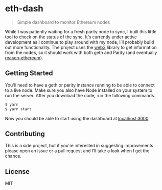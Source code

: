 # eth-dash

> Simple dashboard to monitor Ethereum nodes

While I was patiently waiting for a fresh parity node to sync, I built this little tool
to check on the status of the sync. It's currently under active development as I continue
to play around with my node, I'll probably build out more functionality. The project uses
the [web3](https://github.com/ethereum/web3-js) library to get information from the nodes,
so it should work with both geth and Parity (and eventually [reason-ethereum](https://github.com/figitaki/reason-ethereum)).

## Getting Started

You'll need to have a geth or parity instance running to be able to connect to a live node.
Make sure you also have Node installed on your system to run the server. After you download
the code, run the following commands.

```sh
$ yarn
$ yarn start
```

Now you should be able to start using the dashboard at [localhost:3000](http://localhost:3000).

## Contributing

This is a side project, but if you're interested in suggesting improvements please open an
issue or a pull request and I'll take a look when I get the chance.

## License

MIT

